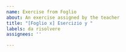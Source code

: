 ```yaml
---
name: Exercise from Foglio
about: An exercise assigned by the teacher
title: "[Foglio x] Esercizio y "
labels: da risolvere
assignees: ''

---
```



